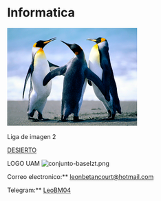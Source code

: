 # Informatica
<img src="https://raw.githubusercontent.com/LeoBM04/Informatica/99ad0effb3e8b38eae7fef75a65c5cf7aa2b62be/Penguins.jpg" alt="Penguins.jpg" width="60%"/>




Liga de imagen 2

[DESIERTO](https://github.com/LeoBM04/Informatica/blob/main/Directoriodeimagenes/Desert.jpg) 


LOGO UAM
<img src="https://github.com/jzavalar/Informatica/blob/main/images/conjunto-baseIzt.png" alt="conjunto-baseIzt.png" width="50%"/>

Correo electronico:** [leonbetancourt@hotmail.com](https://outlook.live.com/mail/0/)

Telegram:** [LeoBM04](https://github.com/)
